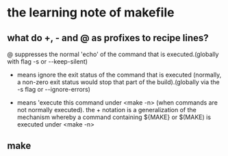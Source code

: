 # the learning note of makefile

## what do +, - and @ as profixes to recipe lines?
  @ suppresses the normal 'echo' of the command that is executed.(globally with flag -s or --keep-silent)
  - means ignore the exit status of the command that is executed (normally, a non-zero exit status would stop that part of the build).(globally via the -s flag or --ignore-errors)
  + means 'execute this command under <make -n> (when commands are not normally executed). the + notation is a generalization of the mechanism whereby a command containing ${MAKE} or $(MAKE) is executed under <make -n>

##   make
